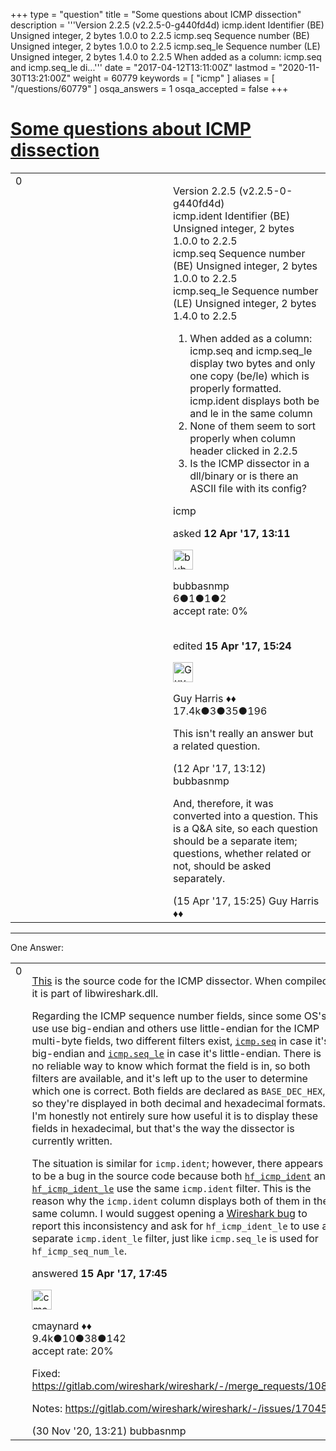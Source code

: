 +++
type = "question"
title = "Some questions about ICMP dissection"
description = '''Version 2.2.5 (v2.2.5-0-g440fd4d) icmp.ident Identifier (BE) Unsigned integer, 2 bytes 1.0.0 to 2.2.5 icmp.seq Sequence number (BE) Unsigned integer, 2 bytes 1.0.0 to 2.2.5 icmp.seq_le Sequence number (LE) Unsigned integer, 2 bytes 1.4.0 to 2.2.5   When added as a column: icmp.seq and icmp.seq_le di...'''
date = "2017-04-12T13:11:00Z"
lastmod = "2020-11-30T13:21:00Z"
weight = 60779
keywords = [ "icmp" ]
aliases = [ "/questions/60779" ]
osqa_answers = 1
osqa_accepted = false
+++

<div class="headNormal">

# [Some questions about ICMP dissection](/questions/60779/some-questions-about-icmp-dissection)

</div>

<div id="main-body">

<div id="askform">

<table id="question-table" style="width:100%;"><colgroup><col style="width: 50%" /><col style="width: 50%" /></colgroup><tbody><tr class="odd"><td style="width: 30px; vertical-align: top"><div class="vote-buttons"><span id="post-60779-upvote" class="ajax-command post-vote up" rel="nofollow" title="I like this post (click again to cancel)"> </span><div id="post-60779-score" class="post-score" title="current number of votes">0</div><span id="post-60779-downvote" class="ajax-command post-vote down" rel="nofollow" title="I dont like this post (click again to cancel)"> </span> <span id="favorite-mark" class="ajax-command favorite-mark" rel="nofollow" title="mark/unmark this question as favorite (click again to cancel)"> </span><div id="favorite-count" class="favorite-count"></div></div></td><td><div id="item-right"><div class="question-body"><p>Version 2.2.5 (v2.2.5-0-g440fd4d)<br />
icmp.ident Identifier (BE) Unsigned integer, 2 bytes 1.0.0 to 2.2.5<br />
icmp.seq Sequence number (BE) Unsigned integer, 2 bytes 1.0.0 to 2.2.5<br />
icmp.seq_le Sequence number (LE) Unsigned integer, 2 bytes 1.4.0 to 2.2.5</p><ol><li>When added as a column: icmp.seq and icmp.seq_le display two bytes and only one copy (be/le) which is properly formatted. icmp.ident displays both be and le in the same column</li><li>None of them seem to sort properly when column header clicked in 2.2.5</li><li>Is the ICMP dissector in a dll/binary or is there an ASCII file with its config?</li></ol></div><div id="question-tags" class="tags-container tags"><span class="post-tag tag-link-icmp" rel="tag" title="see questions tagged &#39;icmp&#39;">icmp</span></div><div id="question-controls" class="post-controls"></div><div class="post-update-info-container"><div class="post-update-info post-update-info-user"><p>asked <strong>12 Apr '17, 13:11</strong></p><img src="https://secure.gravatar.com/avatar/7294965538dc8dedd784550d9cb4f1a0?s=32&amp;d=identicon&amp;r=g" class="gravatar" width="32" height="32" alt="bubbasnmp&#39;s gravatar image" /><p><span>bubbasnmp</span><br />
<span class="score" title="6 reputation points">6</span><span title="1 badges"><span class="badge1">●</span><span class="badgecount">1</span></span><span title="1 badges"><span class="silver">●</span><span class="badgecount">1</span></span><span title="2 badges"><span class="bronze">●</span><span class="badgecount">2</span></span><br />
<span class="accept_rate" title="Rate of the user&#39;s accepted answers">accept rate:</span> <span title="bubbasnmp has no accepted answers">0%</span> </br></br></p></div><div class="post-update-info post-update-info-edited"><p><span> edited <strong>15 Apr '17, 15:24</strong> </span></p><img src="https://secure.gravatar.com/avatar/f93de7000747ab5efb5acd3034b2ebd7?s=32&amp;d=identicon&amp;r=g" class="gravatar" width="32" height="32" alt="Guy%20Harris&#39;s gravatar image" /><p><span>Guy Harris ♦♦</span><br />
<span class="score" title="17443 reputation points"><span>17.4k</span></span><span title="3 badges"><span class="badge1">●</span><span class="badgecount">3</span></span><span title="35 badges"><span class="silver">●</span><span class="badgecount">35</span></span><span title="196 badges"><span class="bronze">●</span><span class="badgecount">196</span></span></br></p></div></div><div id="comments-container-60779" class="comments-container"><span id="60780"></span><div id="comment-60780" class="comment"><div id="post-60780-score" class="comment-score"></div><div class="comment-text"><p>This isn't really an answer but a related question.</p></div><div id="comment-60780-info" class="comment-info"><span class="comment-age">(12 Apr '17, 13:12)</span> <span class="comment-user userinfo">bubbasnmp</span></div></div><span id="60851"></span><div id="comment-60851" class="comment"><div id="post-60851-score" class="comment-score"></div><div class="comment-text"><p>And, therefore, it was converted into a question. This is a Q&amp;A site, so each question should be a separate item; questions, whether related or not, should be asked separately.</p></div><div id="comment-60851-info" class="comment-info"><span class="comment-age">(15 Apr '17, 15:25)</span> <span class="comment-user userinfo">Guy Harris ♦♦</span></div></div></div><div id="comment-tools-60779" class="comment-tools"></div><div class="clear"></div><div id="comment-60779-form-container" class="comment-form-container"></div><div class="clear"></div></div></td></tr></tbody></table>

------------------------------------------------------------------------

<div class="tabBar">

<span id="sort-top"></span>

<div class="headQuestions">

One Answer:

</div>

</div>

<span id="60854"></span>

<div id="answer-container-60854" class="answer">

<table style="width:100%;"><colgroup><col style="width: 50%" /><col style="width: 50%" /></colgroup><tbody><tr class="odd"><td style="width: 30px; vertical-align: top"><div class="vote-buttons"><span id="post-60854-upvote" class="ajax-command post-vote up" rel="nofollow" title="I like this post (click again to cancel)"> </span><div id="post-60854-score" class="post-score" title="current number of votes">0</div><span id="post-60854-downvote" class="ajax-command post-vote down" rel="nofollow" title="I dont like this post (click again to cancel)"> </span></div></td><td><div class="item-right"><div class="answer-body"><p><a href="https://code.wireshark.org/review/gitweb?p=wireshark.git;a=blob;f=epan/dissectors/packet-icmp.c;h=7f59b9917b8d568f791624a2bb23a8232339c42b;hb=HEAD">This</a> is the source code for the ICMP dissector. When compiled, it is part of libwireshark.dll.</p><p>Regarding the ICMP sequence number fields, since some OS's use use big-endian and others use little-endian for the ICMP multi-byte fields, two different filters exist, <a href="https://code.wireshark.org/review/gitweb?p=wireshark.git;a=blob;f=epan/dissectors/packet-icmp.c;h=7f59b9917b8d568f791624a2bb23a8232339c42b;hb=HEAD#l1647"><code>icmp.seq</code></a> in case it's big-endian and <a href="https://code.wireshark.org/review/gitweb?p=wireshark.git;a=blob;f=epan/dissectors/packet-icmp.c;h=7f59b9917b8d568f791624a2bb23a8232339c42b;hb=HEAD#l1652"><code>icmp.seq_le</code></a> in case it's little-endian. There is no reliable way to know which format the field is in, so both filters are available, and it's left up to the user to determine which one is correct. Both fields are declared as <code>BASE_DEC_HEX</code>, so they're displayed in both decimal and hexadecimal formats. I'm honestly not entirely sure how useful it is to display these fields in hexadecimal, but that's the way the dissector is currently written.</p><p>The situation is similar for <code>icmp.ident</code>; however, there appears to be a bug in the source code because both <a href="https://code.wireshark.org/review/gitweb?p=wireshark.git;a=blob;f=epan/dissectors/packet-icmp.c;h=7f59b9917b8d568f791624a2bb23a8232339c42b;hb=HEAD#l1637"><code>hf_icmp_ident</code></a> and <a href="https://code.wireshark.org/review/gitweb?p=wireshark.git;a=blob;f=epan/dissectors/packet-icmp.c;h=7f59b9917b8d568f791624a2bb23a8232339c42b;hb=HEAD#l1642"><code>hf_icmp_ident_le</code></a> use the same <code>icmp.ident</code> filter. This is the reason why the <code>icmp.ident</code> column displays both of them in the same column. I would suggest opening a <a href="https://bugs.wireshark.org/bugzilla/">Wireshark bug</a> to report this inconsistency and ask for <code>hf_icmp_ident_le</code> to use a separate <code>icmp.ident_le</code> filter, just like <code>icmp.seq_le</code> is used for <code>hf_icmp_seq_num_le</code>.</p></div><div class="answer-controls post-controls"></div><div class="post-update-info-container"><div class="post-update-info post-update-info-user"><p>answered <strong>15 Apr '17, 17:45</strong></p><img src="https://secure.gravatar.com/avatar/55158e2322c4e365a5e0a4a0ac3fbcef?s=32&amp;d=identicon&amp;r=g" class="gravatar" width="32" height="32" alt="cmaynard&#39;s gravatar image" /><p><span>cmaynard ♦♦</span><br />
<span class="score" title="9361 reputation points"><span>9.4k</span></span><span title="10 badges"><span class="badge1">●</span><span class="badgecount">10</span></span><span title="38 badges"><span class="silver">●</span><span class="badgecount">38</span></span><span title="142 badges"><span class="bronze">●</span><span class="badgecount">142</span></span><br />
<span class="accept_rate" title="Rate of the user&#39;s accepted answers">accept rate:</span> <span title="cmaynard has 108 accepted answers">20%</span></p></div></div><div id="comments-container-60854" class="comments-container"><span id="64345"></span><div id="comment-64345" class="comment"><div id="post-64345-score" class="comment-score"></div><div class="comment-text"><p>Fixed: <a href="https://gitlab.com/wireshark/wireshark/-/merge_requests/1082">https://gitlab.com/wireshark/wireshark/-/merge_requests/1082</a></p><p>Notes: <a href="https://gitlab.com/wireshark/wireshark/-/issues/17045">https://gitlab.com/wireshark/wireshark/-/issues/17045</a></p></div><div id="comment-64345-info" class="comment-info"><span class="comment-age">(30 Nov '20, 13:21)</span> <span class="comment-user userinfo">bubbasnmp</span></div></div></div><div id="comment-tools-60854" class="comment-tools"></div><div class="clear"></div><div id="comment-60854-form-container" class="comment-form-container"></div><div class="clear"></div></div></td></tr></tbody></table>

</div>

<div class="paginator-container-left">

</div>

</div>

</div>

